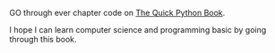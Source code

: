 GO through ever chapter code on [The Quick Python Book](https://www.manning.com/books/the-quick-python-book-third-edition). 

I hope I can learn computer science and programming basic by going through this book. 
